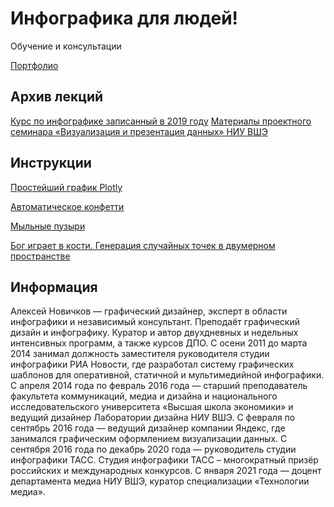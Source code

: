 # Инфографика для людей!

Обучение и консультации

[Портфолио](http://dataviz.ru)

## Архив лекций

[Курс по инфографике записанный в 2019 году](https://www.youtube.com/playlist?list=PLWRngzwNyOI6OtmEuveDE9g-Mz9tpv_XM)
[Материалы проектного семинара «Визуализация и презентация данных» НИУ ВШЭ](https://www.youtube.com/playlist?list=PLWRngzwNyOI6OtmEuveDE9g-Mz9tpv_XM) 

## Инструкции

[Простейший график Plotly](https://github.com/novichkovnet/tutorials/blob/master/covid_stat_plotly.ipynb)

[Автоматическое конфетти](https://github.com/novichkovnet/codart/blob/master/Random_Dots/Random_03.ipynb)

[Мыльные пузыри](https://github.com/novichkovnet/codart/blob/master/Random_Dots/Random_02.ipynb)

[Бог играет в кости. Генерация случайных точек в двумерном пространстве](https://github.com/novichkovnet/codart/blob/master/Random_Dots/Random_01.ipynb)

## Информация

Алексей Новичков — графический дизайнер, эксперт в области инфографики и независимый консультант. Преподаёт графический дизайн и инфографику. Куратор и автор двухдневных и недельных интенсивных программ, а также курсов ДПО. С осени 2011 до марта 2014 занимал должность заместителя руководителя студии инфографики РИА Новости, где разработал систему графических шаблонов для оперативной, статичной и мультимедийной инфографики. С апреля 2014 года по февраль 2016 года — старший преподаватель факультета коммуникаций, медиа и дизайна и национального исследовательского университета «Высшая школа экономики» и ведущий дизайнер Лаборатории дизайна НИУ ВШЭ. С февраля по сентябрь 2016 года — ведущий дизайнер компании Яндекс, где занимался графическим оформлением визуализации данных. С сентября 2016 года по декабрь 2020 года — руководитель студии инфографики ТАСС. Студия инфографики ТАСС – многократный призёр российских и международных конкурсов. С января 2021 года — доцент департамента медиа НИУ ВШЭ, куратор специализации «Технологии медиа».
